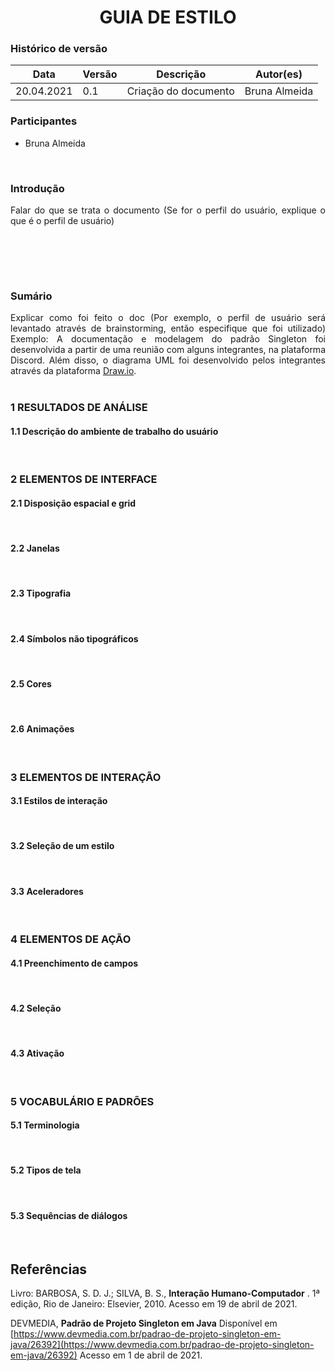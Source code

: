 # <center> GUIA DE ESTILO

### Histórico de versão<br>

|Data | Versão | Descrição | Autor(es)|
| -- | -- | -- | -- |
| 20.04.2021 | 0.1 | Criação do documento | Bruna Almeida |

### Participantes

* Bruna Almeida

<br>


### Introdução
<div align="justify"> Falar do que se trata o documento (Se for o perfil do usuário, explique o que é o perfil de usuário)

<br><br>

</div><br>


### Sumário
<div align="justify"> Explicar como foi feito o doc (Por exemplo, o perfil de usuário será levantado através de brainstorming, então especifique que foi utilizado)
Exemplo: A documentação e modelagem do padrão Singleton foi desenvolvida a partir de uma reunião com alguns integrantes, na plataforma Discord. Além disso, o diagrama UML foi desenvolvido pelos integrantes através da plataforma <a href="https://app.diagrams.net/">Draw.io</a>.
</div><br>


### 1 RESULTADOS DE ANÁLISE

#### 1.1 Descrição do ambiente de trabalho do usuário
<div align="justify">

</div><br>

### 2 ELEMENTOS DE INTERFACE

#### 2.1 Disposição espacial e grid
<div align="justify">

</div><br>

#### 2.2 Janelas
<div align="justify">

</div><br>

#### 2.3 Tipografia
<div align="justify">

</div><br>

#### 2.4 Símbolos não tipográficos
<div align="justify">

</div><br>

#### 2.5 Cores
<div align="justify">

</div><br>

#### 2.6 Animações
<div align="justify">

</div><br>


### 3 ELEMENTOS DE INTERAÇÃO

#### 3.1 Estilos de interação
<div align="justify">

</div><br>

#### 3.2 Seleção de um estilo
<div align="justify">

</div><br>

#### 3.3 Aceleradores
<div align="justify">

</div><br>


### 4 ELEMENTOS DE AÇÃO

#### 4.1 Preenchimento de campos
<div align="justify">

</div><br>

#### 4.2 Seleção
<div align="justify">

</div><br>

#### 4.3 Ativação
<div align="justify">

</div><br>


### 5 VOCABULÁRIO E PADRÕES

#### 5.1 Terminologia
<div align="justify">

</div><br>

#### 5.2 Tipos de tela
<div align="justify">

</div><br>

#### 5.3 Sequências de diálogos
<div align="justify">

</div><br>


## Referências

Livro: BARBOSA, S. D. J.; SILVA, B. S., **Interação Humano-Computador** . 1ª edição, Rio de Janeiro: Elsevier, 2010. Acesso em 19 de abril de 2021.

DEVMEDIA, **Padrão de Projeto Singleton em Java** Disponível em [https://www.devmedia.com.br/padrao-de-projeto-singleton-em-java/26392](https://www.devmedia.com.br/padrao-de-projeto-singleton-em-java/26392) Acesso em 1 de abril de 2021.